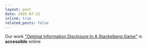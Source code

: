```yaml
---
layout: post
date: 2025-07-23
inline: true
related_posts: false
---
```


Our work ["Optimal Information Disclosure In A Stackelberg Game"](https://papers.ssrn.com/sol3/papers.cfm?abstract_id=5340055) is **accessible** online

